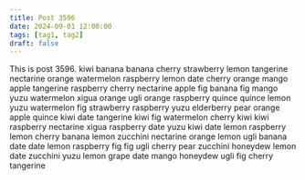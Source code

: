 ```yaml
---
title: Post 3596
date: 2024-09-01 12:00:00
tags: [tag1, tag2]
draft: false
---
```

This is post 3596.
kiwi
banana
banana
cherry
strawberry
lemon
tangerine
nectarine
orange
watermelon
raspberry
lemon
date
cherry
orange
mango
apple
tangerine
raspberry
cherry
nectarine
apple
fig
banana
fig
mango
yuzu
watermelon
xigua
orange
ugli
orange
raspberry
quince
quince
lemon
yuzu
watermelon
fig
strawberry
raspberry
yuzu
elderberry
pear
orange
apple
quince
kiwi
date
tangerine
kiwi
fig
watermelon
cherry
kiwi
kiwi
raspberry
nectarine
xigua
raspberry
date
yuzu
kiwi
date
lemon
raspberry
lemon
cherry
banana
lemon
zucchini
nectarine
orange
lemon
ugli
banana
date
date
lemon
raspberry
fig
fig
ugli
cherry
pear
zucchini
honeydew
lemon
date
zucchini
yuzu
lemon
grape
date
mango
honeydew
ugli
fig
cherry
tangerine
